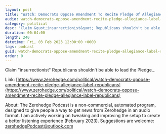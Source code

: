 ```yaml
---
layout: post
title: "Watch: Democrats Oppose Amendment To Recite Pledge Of Allegiance; Label Republicans &quot;Insurrectionists&quot;"
audio: watch-democrats-oppose-amendment-recite-pledge-allegiance-label-republicans-0
category: political
desc: "Claim &quot;insurrectionist&quot; Republicans shouldn't be able to lead the Pledge..."
duration: 00:04:00
length: 240
datetime: Fri, 03 Feb 2023 12:00:00 +0000
tags: podcast
guid: watch-democrats-oppose-amendment-recite-pledge-allegiance-label-republicans-0
order: 0
---
```

Claim &quot;insurrectionist&quot; Republicans shouldn't be able to lead the Pledge...

Link: [https://www.zerohedge.com/political/watch-democrats-oppose-amendment-recite-pledge-allegiance-label-republicans](https://www.zerohedge.com/political/watch-democrats-oppose-amendment-recite-pledge-allegiance-label-republicans)

About: The Zerohedge Podcast is a non-commercial, automated program, designed to give people a way to get news from Zerohedge in an audio format.  I am actively working on tweaking and improving the setup to create a better listening experience (February 2023).  Suggestions are welcome: [zerohedgePodcast@outlook.com](mailto:zerohedgePodcast@outlook.com)